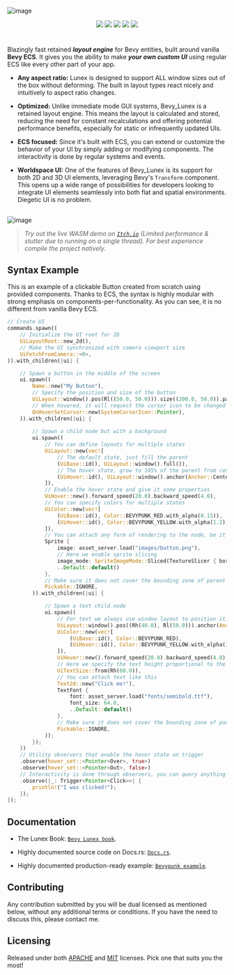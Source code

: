 ![image](https://github.com/bytestring-net/bevy_lunex/blob/main/promo/bevy_lunex.png?raw=true)

<div align="center">
  <a href="https://crates.io/crates/bevy_lunex"><img src="https://img.shields.io/crates/v/bevy_lunex?label=version&color=d69039"></a>
  <a href="https://crates.io/crates/bevy"><img src="https://img.shields.io/badge/v0.16-white.svg?label=bevy&color=bb86a5"></a>
  <a href="./LICENSE-MIT"><img src="https://img.shields.io/badge/License-Apache/MIT-white.svg?label=license&color=9fcec4"></a>
  <a href="https://deps.rs/crate/bevy_lunex"><img src="https://img.shields.io/badge/check-white.svg?label=deps&color=a0f6b9"></a>
  <a href="https://docs.rs/bevy_lunex"><img src="https://img.shields.io/docsrs/bevy_lunex/latest?color=8df7cb"></a>
</div>

#

Blazingly fast retained ***layout engine*** for Bevy entities, built around vanilla **Bevy ECS**. It gives you the ability to make ***your own custom UI*** using regular ECS like every other part of your app.

* **Any aspect ratio:** Lunex is designed to support ALL window sizes out of the box without deforming. The built in layout types react nicely and intuitively to aspect ratio changes.

* **Optimized:** Unlike immediate mode GUI systems, Bevy_Lunex is a retained layout engine. This means the layout is calculated and stored, reducing the need for constant recalculations and offering potential performance benefits, especially for static or infrequently updated UIs.

* **ECS focused:** Since it's built with ECS, you can extend or customize the behavior of your UI by simply adding or modifying components. The interactivity is done by regular systems and events.

* **Worldspace UI:** One of the features of Bevy_Lunex is its support for both 2D and 3D UI elements, leveraging Bevy's `Transform` component. This opens up a wide range of possibilities for developers looking to integrate UI elements seamlessly into both flat and spatial environments. Diegetic UI is no problem.

##

![image](https://github.com/bytestring-net/bevy_lunex/blob/main/promo/bevypunk_1.png?raw=true)

> *Try out the live WASM demo on [`Itch.io`](https://idedary.itch.io/bevypunk) (Limited performance & stutter due to running on a single thread). For best experience compile the project natively.*

## Syntax Example

This is an example of a clickable Button created from scratch using provided components.
Thanks to ECS, the syntax is highly modular with strong emphasis on components-per-functionality.
As you can see, it is no different from vanilla Bevy ECS.

```rust ignore
// Create UI
commands.spawn((
    // Initialize the UI root for 2D
    UiLayoutRoot::new_2d(),
    // Make the UI synchronized with camera viewport size
    UiFetchFromCamera::<0>,
)).with_children(|ui| {

    // Spawn a button in the middle of the screen
    ui.spawn((
        Name::new("My Button"),
        // Specify the position and size of the button
        UiLayout::window().pos(Rl((50.0, 50.0))).size((200.0, 50.0)).pack(),
        // When hovered, it will request the cursor icon to be changed
        OnHoverSetCursor::new(SystemCursorIcon::Pointer),
    )).with_children(|ui| {
        
        // Spawn a child node but with a background
        ui.spawn((
            // You can define layouts for multiple states
            UiLayout::new(vec![
                // The default state, just fill the parent
                (UiBase::id(), UiLayout::window().full()),
                // The hover state, grow to 105% of the parent from center
                (UiHover::id(), UiLayout::window().anchor(Anchor::Center).size(Rl(105.0)))
            ]),
            // Enable the hover state and give it some properties
            UiHover::new().forward_speed(20.0).backward_speed(4.0),
            // You can specify colors for multiple states
            UiColor::new(vec![
                (UiBase::id(), Color::BEVYPUNK_RED.with_alpha(0.15)),
                (UiHover::id(), Color::BEVYPUNK_YELLOW.with_alpha(1.2))
            ]),
            // You can attach any form of rendering to the node, be it sprite, mesh or something custom
            Sprite {
                image: asset_server.load("images/button.png"),
                // Here we enable sprite slicing
                image_mode: SpriteImageMode::Sliced(TextureSlicer { border: BorderRect::all(32.0), ..Default::default() }),
                ..Default::default()
            },
            // Make sure it does not cover the bounding zone of parent
            Pickable::IGNORE,
        )).with_children(|ui| {

            // Spawn a text child node
            ui.spawn((
                // For text we always use window layout to position it. The size is computed at runtime from text bounds
                UiLayout::window().pos((Rh(40.0), Rl(50.0))).anchor(Anchor::CenterLeft).pack(),
                UiColor::new(vec![
                    (UiBase::id(), Color::BEVYPUNK_RED),
                    (UiHover::id(), Color::BEVYPUNK_YELLOW.with_alpha(1.2))
                ]),
                UiHover::new().forward_speed(20.0).backward_speed(4.0),
                // Here we specify the text height proportional to the parent node
                UiTextSize::from(Rh(60.0)),
                // You can attach text like this
                Text2d::new("Click me!"),
                TextFont {
                    font: asset_server.load("fonts/semibold.ttf"),
                    font_size: 64.0,
                    ..Default::default()
                },
                // Make sure it does not cover the bounding zone of parent
                Pickable::IGNORE,
            ));
        });
    })
    // Utility observers that enable the hover state on trigger
    .observe(hover_set::<Pointer<Over>, true>)
    .observe(hover_set::<Pointer<Out>, false>)
    // Interactivity is done through observers, you can query anything here
    .observe(|_: Trigger<Pointer<Click>>| {
        println!("I was clicked!");
    });
});
```

## Documentation

- The Lunex Book: [`Bevy Lunex book`](https://bytestring-net.github.io/bevy_lunex/).

- Highly documented source code on Docs.rs: [`Docs.rs`](https://docs.rs/bevy_lunex/latest/bevy_lunex/).

- Highly documented production-ready example: [`Bevypunk example`](https://github.com/IDEDARY/Bevypunk).

## Contributing

Any contribution submitted by you will be dual licensed as mentioned below, without any additional terms or conditions. If you have the need to discuss this, please contact me.

## Licensing

Released under both [APACHE](./LICENSE-APACHE) and [MIT](./LICENSE-MIT) licenses. Pick one that suits you the most!
